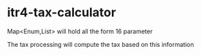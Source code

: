 # itr4-tax-calculator

Map<Enum,List<Double>>  will hold all the form 16 parameter

The tax processing will compute the tax based on this information 
